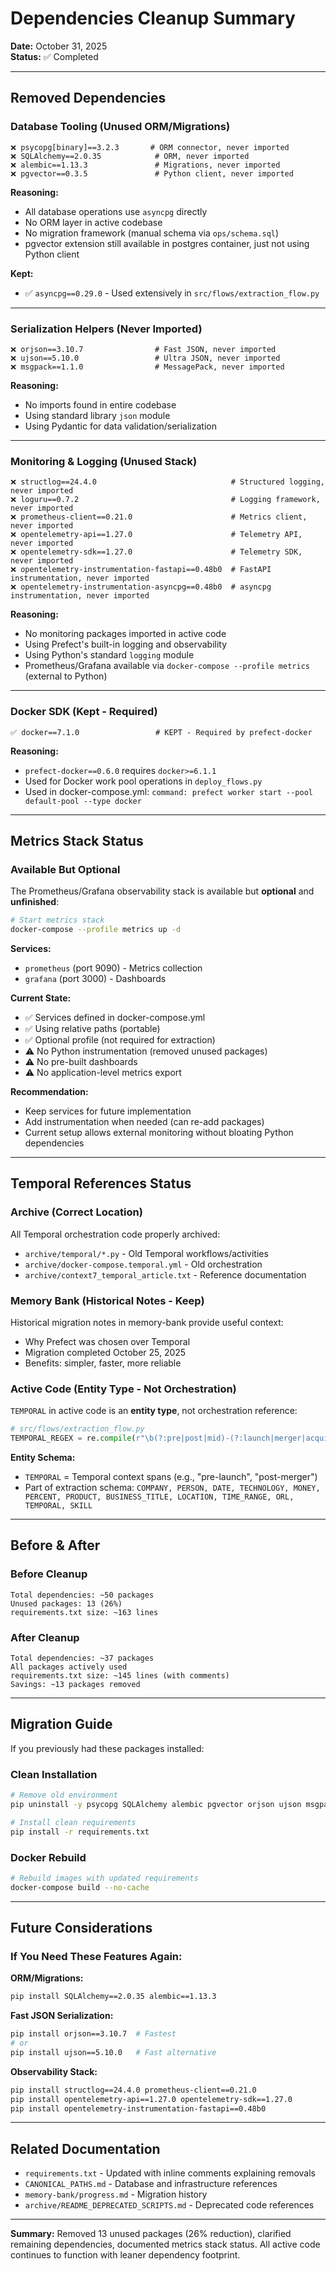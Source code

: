 # Dependencies Cleanup Summary

**Date:** October 31, 2025  
**Status:** ✅ Completed

---

## Removed Dependencies

### Database Tooling (Unused ORM/Migrations)
```
❌ psycopg[binary]==3.2.3       # ORM connector, never imported
❌ SQLAlchemy==2.0.35            # ORM, never imported
❌ alembic==1.13.3               # Migrations, never imported
❌ pgvector==0.3.5               # Python client, never imported
```

**Reasoning:**
- All database operations use `asyncpg` directly
- No ORM layer in active codebase
- No migration framework (manual schema via `ops/schema.sql`)
- pgvector extension still available in postgres container, just not using Python client

**Kept:**
- ✅ `asyncpg==0.29.0` - Used extensively in `src/flows/extraction_flow.py`

---

### Serialization Helpers (Never Imported)
```
❌ orjson==3.10.7                # Fast JSON, never imported
❌ ujson==5.10.0                 # Ultra JSON, never imported
❌ msgpack==1.1.0                # MessagePack, never imported
```

**Reasoning:**
- No imports found in entire codebase
- Using standard library `json` module
- Using Pydantic for data validation/serialization

---

### Monitoring & Logging (Unused Stack)
```
❌ structlog==24.4.0                              # Structured logging, never imported
❌ loguru==0.7.2                                  # Logging framework, never imported
❌ prometheus-client==0.21.0                      # Metrics client, never imported
❌ opentelemetry-api==1.27.0                      # Telemetry API, never imported
❌ opentelemetry-sdk==1.27.0                      # Telemetry SDK, never imported
❌ opentelemetry-instrumentation-fastapi==0.48b0  # FastAPI instrumentation, never imported
❌ opentelemetry-instrumentation-asyncpg==0.48b0  # asyncpg instrumentation, never imported
```

**Reasoning:**
- No monitoring packages imported in active code
- Using Prefect's built-in logging and observability
- Using Python's standard `logging` module
- Prometheus/Grafana available via `docker-compose --profile metrics` (external to Python)

---

### Docker SDK (Kept - Required)
```
✅ docker==7.1.0                 # KEPT - Required by prefect-docker
```

**Reasoning:**
- `prefect-docker==0.6.0` requires `docker>=6.1.1`
- Used for Docker work pool operations in `deploy_flows.py`
- Used in docker-compose.yml: `command: prefect worker start --pool default-pool --type docker`

---

## Metrics Stack Status

### Available But Optional
The Prometheus/Grafana observability stack is available but **optional** and **unfinished**:

```bash
# Start metrics stack
docker-compose --profile metrics up -d
```

**Services:**
- `prometheus` (port 9090) - Metrics collection
- `grafana` (port 3000) - Dashboards

**Current State:**
- ✅ Services defined in docker-compose.yml
- ✅ Using relative paths (portable)
- ✅ Optional profile (not required for extraction)
- ⚠️ No Python instrumentation (removed unused packages)
- ⚠️ No pre-built dashboards
- ⚠️ No application-level metrics export

**Recommendation:**
- Keep services for future implementation
- Add instrumentation when needed (can re-add packages)
- Current setup allows external monitoring without bloating Python dependencies

---

## Temporal References Status

### Archive (Correct Location)
All Temporal orchestration code properly archived:
- `archive/temporal/*.py` - Old Temporal workflows/activities
- `archive/docker-compose.temporal.yml` - Old orchestration
- `archive/context7_temporal_article.txt` - Reference documentation

### Memory Bank (Historical Notes - Keep)
Historical migration notes in memory-bank provide useful context:
- Why Prefect was chosen over Temporal
- Migration completed October 25, 2025
- Benefits: simpler, faster, more reliable

### Active Code (Entity Type - Not Orchestration)
`TEMPORAL` in active code is an **entity type**, not orchestration reference:
```python
# src/flows/extraction_flow.py
TEMPORAL_REGEX = re.compile(r"\b(?:pre|post|mid)-(?:launch|merger|acquisition|pandemic)\b")
```

**Entity Schema:**
- `TEMPORAL` = Temporal context spans (e.g., "pre-launch", "post-merger")
- Part of extraction schema: `COMPANY, PERSON, DATE, TECHNOLOGY, MONEY, PERCENT, PRODUCT, BUSINESS_TITLE, LOCATION, TIME_RANGE, ORL, TEMPORAL, SKILL`

---

## Before & After

### Before Cleanup
```
Total dependencies: ~50 packages
Unused packages: 13 (26%)
requirements.txt size: ~163 lines
```

### After Cleanup
```
Total dependencies: ~37 packages
All packages actively used
requirements.txt size: ~145 lines (with comments)
Savings: ~13 packages removed
```

---

## Migration Guide

If you previously had these packages installed:

### Clean Installation
```bash
# Remove old environment
pip uninstall -y psycopg SQLAlchemy alembic pgvector orjson ujson msgpack structlog loguru prometheus-client opentelemetry-api opentelemetry-sdk opentelemetry-instrumentation-fastapi opentelemetry-instrumentation-asyncpg

# Install clean requirements
pip install -r requirements.txt
```

### Docker Rebuild
```bash
# Rebuild images with updated requirements
docker-compose build --no-cache
```

---

## Future Considerations

### If You Need These Features Again:

**ORM/Migrations:**
```bash
pip install SQLAlchemy==2.0.35 alembic==1.13.3
```

**Fast JSON Serialization:**
```bash
pip install orjson==3.10.7  # Fastest
# or
pip install ujson==5.10.0   # Fast alternative
```

**Observability Stack:**
```bash
pip install structlog==24.4.0 prometheus-client==0.21.0
pip install opentelemetry-api==1.27.0 opentelemetry-sdk==1.27.0
pip install opentelemetry-instrumentation-fastapi==0.48b0
```

---

## Related Documentation

- `requirements.txt` - Updated with inline comments explaining removals
- `CANONICAL_PATHS.md` - Database and infrastructure references
- `memory-bank/progress.md` - Migration history
- `archive/README_DEPRECATED_SCRIPTS.md` - Deprecated code references

---

**Summary:** Removed 13 unused packages (26% reduction), clarified remaining dependencies, documented metrics stack status. All active code continues to function with leaner dependency footprint.

